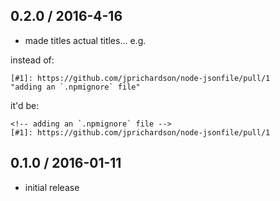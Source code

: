0.2.0 / 2016-4-16
-----------------
- made titles actual titles... e.g.

instead of:

```
[#1]: https://github.com/jprichardson/node-jsonfile/pull/1        "adding an `.npmignore` file"
```

it'd be:

```
<!-- adding an `.npmignore` file -->
[#1]: https://github.com/jprichardson/node-jsonfile/pull/1
```

0.1.0 / 2016-01-11
------------------
- initial release
